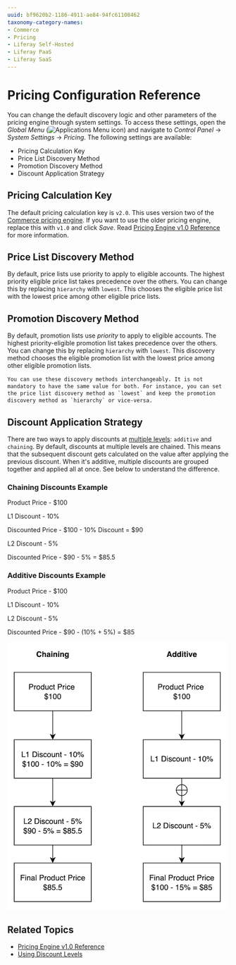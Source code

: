 ```yaml
---
uuid: bf9620b2-1186-4911-ae84-94fc61108462
taxonomy-category-names:
- Commerce
- Pricing
- Liferay Self-Hosted
- Liferay PaaS
- Liferay SaaS
---
```

# Pricing Configuration Reference

You can change the default discovery logic and other parameters of the pricing engine through system settings. To access these settings, open the *Global Menu* (![Applications Menu icon](../images/icon-applications-menu.png)) and navigate to *Control Panel* &rarr; *System Settings* &rarr; *Pricing*. The following settings are available:

* Pricing Calculation Key
* Price List Discovery Method
* Promotion Discovery Method
* Discount Application Strategy

## Pricing Calculation Key

The default pricing calculation key is `v2.0`. This uses version two of the [Commerce pricing engine](./introduction-to-pricing.md). If you want to use the older pricing engine, replace this with `v1.0` and click *Save*. Read [Pricing Engine v1.0 Reference](./introduction-to-pricing.md#pricing-engine-v10-reference) for more information. 

## Price List Discovery Method

By default, price lists use priority to apply to eligible accounts. The highest priority eligible price list takes precedence over the others. You can change this by replacing `hierarchy` with `lowest`. This chooses the eligible price list with the lowest price among other eligible price lists. 

## Promotion Discovery Method

By default, promotion lists use _priority_ to apply to eligible accounts. The highest priority-eligible promotion list takes precedence over the others. You can change this by replacing `hierarchy` with `lowest`. This discovery method chooses the eligible promotion list with the lowest price among other eligible promotion lists. 

```{note}
You can use these discovery methods interchangeably. It is not mandatory to have the same value for both. For instance, you can set the price list discovery method as `lowest` and keep the promotion discovery method as `hierarchy` or vice-versa. 
```

## Discount Application Strategy

There are two ways to apply discounts at [multiple levels](./promoting-products/using-discount-levels.md): `additive` and `chaining`. By default, discounts at multiple levels are chained. This means that the subsequent discount gets calculated on the value after applying the previous discount. When it's additive, multiple discounts are grouped together and applied all at once. See below to understand the difference. 

### Chaining Discounts Example

Product Price - $100

L1 Discount - 10% 

Discounted Price - $100 - 10% Discount = $90

L2 Discount - 5%

Discounted Price - $90 - 5% = $85.5

### Additive Discounts Example

Product Price - $100

L1 Discount - 10% 

L2 Discount - 5%

Discounted Price - $90 - (10% + 5%) = $85

![The difference between additive and chaining strategies.](./pricing-configuration-reference/images/01.png)

## Related Topics

* [Pricing Engine v1.0 Reference](./introduction-to-pricing.md#pricing-engine-v10-reference)
* [Using Discount Levels](./promoting-products/using-discount-levels.md)
